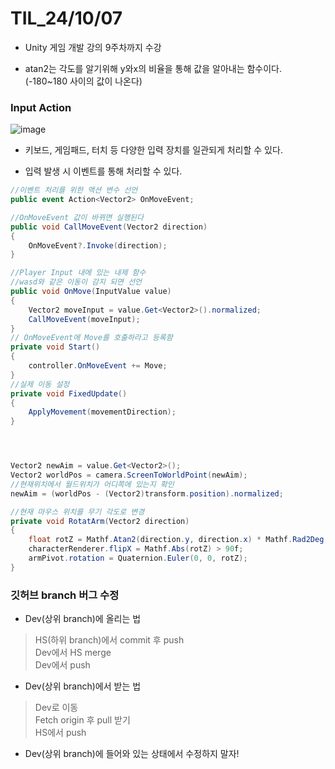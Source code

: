 # TIL_24/10/07

- Unity 게임 개발 강의 9주차까지 수강

- atan2는 각도를 알기위해 y와x의 비율을 통해 값을 알아내는 함수이다. (-180~180 사이의 값이 나온다)

### Input Action

![image](https://github.com/user-attachments/assets/ca8bbbc9-385f-4e72-8392-ec37a8994327)

- 키보드, 게임패드, 터치 등 다양한 입력 장치를 일관되게 처리할 수 있다.

- 입력 발생 시 이벤트를 통해 처리할 수 있다.

```c#
//이벤트 처리를 위한 액션 변수 선언
public event Action<Vector2> OnMoveEvent;

//OnMoveEvent 값이 바뀌면 실행된다
public void CallMoveEvent(Vector2 direction)
{
    OnMoveEvent?.Invoke(direction);
}

//Player Input 내에 있는 내제 함수
//wasd와 같은 이동이 감지 되면 선언
public void OnMove(InputValue value)
{
    Vector2 moveInput = value.Get<Vector2>().normalized;
    CallMoveEvent(moveInput);
}
// OnMoveEvent에 Move를 호출하라고 등록함
private void Start()
{
    controller.OnMoveEvent += Move;
}
//실제 이동 설정
private void FixedUpdate()
{
    ApplyMovement(movementDirection);
}




Vector2 newAim = value.Get<Vector2>();
Vector2 worldPos = camera.ScreenToWorldPoint(newAim);
//현재위치에서 월드위치가 어디쪽에 있는지 확인
newAim = (worldPos - (Vector2)transform.position).normalized;

//현재 마우스 위치를 무기 각도로 변경
private void RotatArm(Vector2 direction)
{
    float rotZ = Mathf.Atan2(direction.y, direction.x) * Mathf.Rad2Deg;
    characterRenderer.flipX = Mathf.Abs(rotZ) > 90f;
    armPivot.rotation = Quaternion.Euler(0, 0, rotZ);
}

```

### 깃허브 branch 버그 수정

- Dev(상위 branch)에 올리는 법
> HS(하위 branch)에서 commit 후 push <br>
> Dev에서 HS merge <br>
> Dev에서 push <br>

- Dev(상위 branch)에서 받는 법
> Dev로 이동 <br>
> Fetch origin 후 pull 받기 <br>
> HS에서 push

- Dev(상위 branch)에 들어와 있는 상태에서 수정하지 말자!
